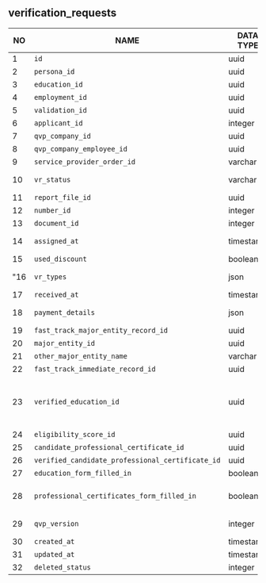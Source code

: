 
verification_requests
----------------------------


NO | NAME | DATA TYPE | PK | FK | DESCRIPTION  | COMMENTS          
---|------|-----------|----|----|--------------|----------
1|`id` | uuid | V |  | autogenerated | 
2|`persona_id` | uuid |  | [`verification_request_persona`](verification_request_persona.md) | Personal information. Relationship cardinality: 1-1 | 
3|`education_id` | uuid |  | [`verification_request_education`](verification_request_education.md) |  | 
4|`employment_id` | uuid |  | [`verification_request_employment`](verification_request_employment.md) |  | 
5|`validation_id` | uuid |  | [`verification_request_validations`](verification_request_validations.md) | Reference to the most recent validation | 
6|`applicant_id` | integer |  | [`applicants`](applicants.md) |  | 
7|`qvp_company_id` | uuid |  | [`qvp_companies`](qvp_companies.md) |  | 
8|`qvp_company_employee_id` | uuid |  | [`qvp_company_employees`](qvp_company_employees.md) |  | 
9|`service_provider_order_id` | varchar |  |  | TODO: what is it? | 
10|`vr_status` | varchar |  |  | One of: draft, unpaid, payment pending, paid, qualified, withdrawn, unqualified. | 
11|`report_file_id` | uuid |  | [`file_storage`](file_storage.md) | uuid - a file that contains a printable verification report | 
12|`number_id` | integer |  |  | TODO: what is it? | 
13|`document_id` | integer |  |  | User-readable id of the document | 
14|`assigned_at` | timestamp |  |  | Date and time when the vr was assigned to a specific verifier (employee) within the Service provider | 
15|`used_discount` | boolean |  |  |  | 
"16|`vr_types` | json |  |  | An array of verification_request types required: [""education"",""experience"",""professionalCertificate""] | "
17|`received_at` | timestamp |  |  | Received (distributed to) by a Service provider company | 
18|`payment_details` | json |  |  | JSON describing payment totals as well as separate payments as an array | 
19|`fast_track_major_entity_record_id` | uuid |  | [`fast_track_major_entity_record`](fast_track_major_entity_record.md) |  | 
20|`major_entity_id` | uuid |  | [`fast_track_major_entity_record`](fast_track_major_entity_record.md) |  | 
21|`other_major_entity_name` | varchar |  |  |  | 
22|`fast_track_immediate_record_id` | uuid |  | [`fast_track_immediate_record`](fast_track_immediate_record.md) |  | 
23|`verified_education_id` | uuid |  | [`verification_request_education`](verification_request_education.md) | TODO: why are there 2 separate references to vr_education in this table - one in this field and another - in education_id? If education has been verified it would have been logical to store 'verified' status in vr_education table | 
24|`eligibility_score_id` | uuid |  | [`verification_request_eligibility_scores`](verification_request_eligibility_scores.md) |  | 
25|`candidate_professional_certificate_id` | uuid |  | [`verification_request_candidate_professional_certificate`](verification_request_candidate_professional_certificate.md) |  | 
26|`verified_candidate_professional_certificate_id` | uuid |  | [`verification_request_candidate_professional_certificate`](verification_request_candidate_professional_certificate.md) |  | 
27|`education_form_filled_in` | boolean |  |  | Shows if verification_request_education is filled in | 
28|`professional_certificates_form_filled_in` | boolean |  |  | Shows if verification_request_candidate_professional_certificate is filled in | 
29|`qvp_version` | integer |  |  | not sure but I guess it distinguishes the requests from QVP v1 and QVP v2. Better to keep it | 
30|`created_at` | timestamp |  |  |  | 
31|`updated_at` | timestamp |  |  |  | 
32|`deleted_status` | integer |  |  | 0 - active record, 1 - deleted record. | 
